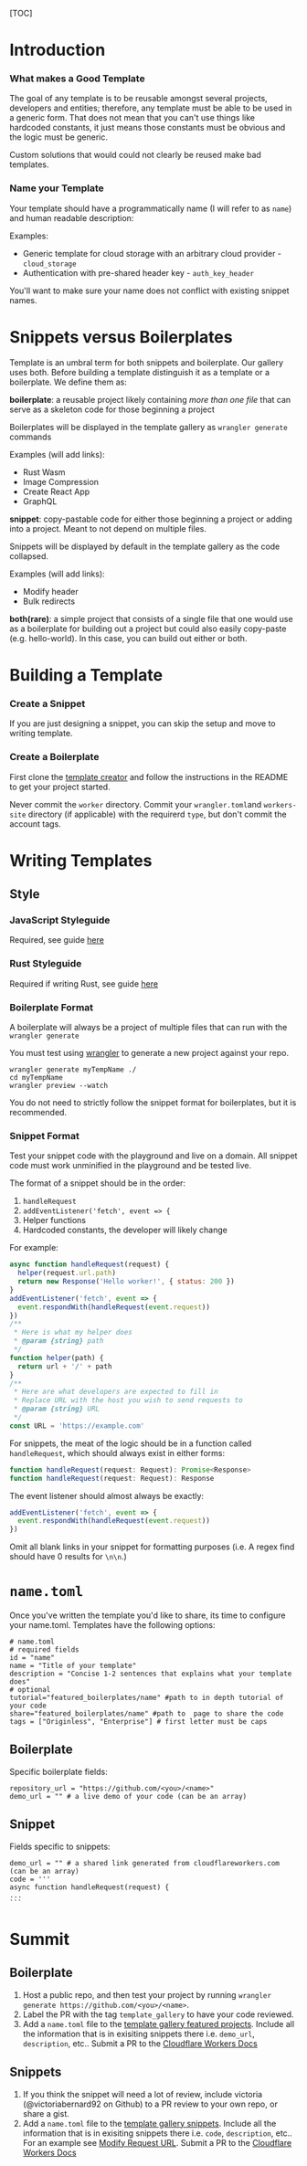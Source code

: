 [TOC]

# Introduction

### What makes a Good Template

The goal of any template is to be reusable amongst several projects, developers and entities; therefore, any template must be able to be used in a generic form. That does not mean that you can't use things like hardcoded constants, it just means those constants must be obvious and the logic must be generic.

Custom solutions that would could not clearly be reused make bad templates.

### Name your Template

Your template should have a programmatically name (I will refer to as `name`) and human readable description:

Examples:

- Generic template for cloud storage with an arbitrary cloud provider - `cloud_storage`
- Authentication with pre-shared header key - `auth_key_header`

You'll want to make sure your name does not conflict with existing snippet names.

# Snippets versus Boilerplates

Template is an umbral term for both snippets and boilerplate. Our gallery uses both. Before building a template distinguish it as a template or a boilerplate. We define them as:

**boilerplate**: a reusable project likely containing _more than one file_ that can serve as a skeleton code for those beginning a project

Boilerplates will be displayed in the template gallery as `wrangler generate` commands

Examples (will add links):

- Rust Wasm
- Image Compression
- Create React App
- GraphQL

**snippet**: copy-pastable code for either those beginning a project or adding into a project. Meant to not depend on multiple files.

Snippets will be displayed by default in the template gallery as the code collapsed.

Examples (will add links):

- Modify header
- Bulk redirects

**both(rare)**: a simple project that consists of a single file that one would use as a boilerplate for building out a project but could also easily copy-paste (e.g. hello-world). In this case, you can build out either or both.

# Building a Template

### Create a Snippet

If you are just designing a snippet, you can skip the setup and move to writing template.

### Create a Boilerplate

First clone the [template creator](https://github.com/victoriabernard92/workers-template-creator) and follow the instructions in the README to get your project started.

Never commit the `worker` directory. Commit your `wrangler.toml`and `workers-site` directory (if applicable) with the requirerd `type`, but don't commit the account tags.

# Writing Templates

## Style

### JavaScript Styleguide

Required, see guide [here](./style/javascript.md)

### Rust Styleguide

Required if writing Rust, see guide [here](./style/rust.md)

### Boilerplate Format

A boilerplate will always be a project of multiple files that can run with the `wrangler generate`

You must test using [wrangler](https://github.com/cloudflare/wrangler) to generate a new project against your repo.

```
wrangler generate myTempName ./
cd myTempName
wrangler preview --watch
```

You do not need to strictly follow the snippet format for boilerplates, but it is recommended.

### Snippet Format

Test your snippet code with the playground and live on a domain. All snippet code must work unminified in the playground and be tested live.

The format of a snippet should be in the order:

1. `handleRequest`
2. `addEventListener('fetch', event => {`
3. Helper functions
4. Hardcoded constants, the developer will likely change

For example:

```javascript
async function handleRequest(request) {
  helper(request.url.path)
  return new Response('Hello worker!', { status: 200 })
}
addEventListener('fetch', event => {
  event.respondWith(handleRequest(event.request))
})
/**
 * Here is what my helper does
 * @param {string} path
 */
function helper(path) {
  return url + '/' + path
}
/**
 * Here are what developers are expected to fill in
 * Replace URL with the host you wish to send requests to
 * @param {string} URL
 */
const URL = 'https://example.com'
```

For snippets, the meat of the logic should be in a function called `handleRequest`, which should always exist in either forms:

```javascript
function handleRequest(request: Request): Promise<Response>
function handleRequest(request: Request): Response
```

The event listener should almost always be exactly:

```javascript
addEventListener('fetch', event => {
  event.respondWith(handleRequest(event.request))
})
```

Omit all blank links in your snippet for formatting purposes (i.e. A regex find should have 0 results for `\n\n`.)

# `name.toml`

Once you've written the template you'd like to share, its time to configure your name.toml.  Templates have the following options:
```
# name.toml
# required fields
id = "name"
name = "Title of your template"
description = "Concise 1-2 sentences that explains what your template does"
# optional
tutorial="featured_boilerplates/name" #path to in depth tutorial of your code
share="featured_boilerplates/name" #path to  page to share the code
tags = ["Originless", "Enterprise"] # first letter must be caps
```

## Boilerplate
Specific boilerplate fields: 
```
repository_url = "https://github.com/<you>/<name>"
demo_url = "" # a live demo of your code (can be an array)
```
## Snippet

Fields specific to snippets: 
```
demo_url = "" # a shared link generated from cloudflareworkers.com (can be an array)
code = '''
async function handleRequest(request) {
...
​```
```

# Summit

## Boilerplate

1. Host a public repo, and then test your project by running `wrangler generate https://github.com/<you>/<name>`.
2. Label the PR with the tag `template_gallery`  to have your code reviewed.
3. Add a `name.toml` file to the [template gallery featured projects](/data/featured/). Include all the information that is in exisiting snippets there i.e. `demo_url`, `description`, etc.. Submit a PR to the [Cloudflare Workers Docs](https://github.com/cloudflare/cloudflare-docs)

## Snippets

1. If you think the snippet will need a lot of review, include victoria (@victoriabernard92 on Github) to a PR review to your own repo, or share a gist.
2. Add a `name.toml` file to the [template gallery snippets](/data/snippets/). Include all the information that is in exisiting snippets there i.e. `code`, `description`, etc..
   For an example see [Modify Request URL](/data/snippets/modify_req_url.toml). Submit a PR to the [Cloudflare Workers Docs](https://github.com/cloudflare/cloudflare-docs)

